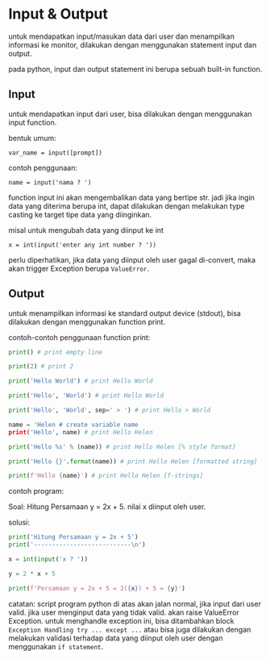 # Input & Output

untuk mendapatkan input/masukan data dari user dan menampilkan informasi ke monitor, dilakukan dengan menggunakan statement input dan output.

pada python, input dan output statement ini berupa sebuah built-in function.

## Input

untuk mendapatkan input dari user, bisa dilakukan dengan menggunakan input function.

bentuk umum:

`var_name = input([prompt])`

contoh penggunaan:

`name = input('nama ? ')`

function input ini akan mengembalikan data yang bertipe str. jadi jika ingin data yang diterima berupa int, dapat dilakukan dengan melakukan type casting ke target tipe data yang diinginkan. 

misal untuk mengubah data yang diinput ke int 

`x = int(input('enter any int number ? '))`

perlu diperhatikan, jika data yang diinput oleh user gagal di-convert, maka akan trigger Exception berupa `ValueError`.

## Output

untuk menampilkan informasi ke standard output device (stdout), bisa dilakukan dengan menggunakan function print.

contoh-contoh penggunaan function print: 

```python
print() # print empty line

print(2) # print 2 

print('Hello World') # print Hello World

print('Hello', 'World') # print Hello World

print('Hello', 'World', sep=' > ') # print Hello > World

name = 'Helen # create variable name
print('Hello', name) # print Hello Helen

print('Hello %s' % (name)) # print Hello Helen [% style format]

print('Hello {}'.format(name)) # print Hello Helen [formatted string]

print(f'Hello {name}') # print Hello Helen [f-strings]
```

contoh program: 

Soal: 
Hitung Persamaan y = 2x + 5. nilai x diinput oleh user.

solusi:

```python
print('Hitung Persamaan y = 2x + 5')
print('---------------------------\n')

x = int(input('x ? '))

y = 2 * x + 5

print(f'Persamaan y = 2x + 5 = 2({x}) + 5 = {y}')

```

catatan: script program python di atas akan jalan normal, jika input dari user valid. jika user menginput data yang tidak valid. akan raise ValueError Exception. untuk menghandle exception ini, bisa ditambahkan block `Exception Handling try ... except ...` atau bisa juga dilakukan dengan melakukan validasi terhadap data yang diinput oleh user dengan menggunakan `if statement`. 





